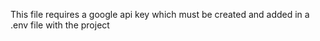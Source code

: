 This file requires a google api key which must be created and added in a .env file with the project
